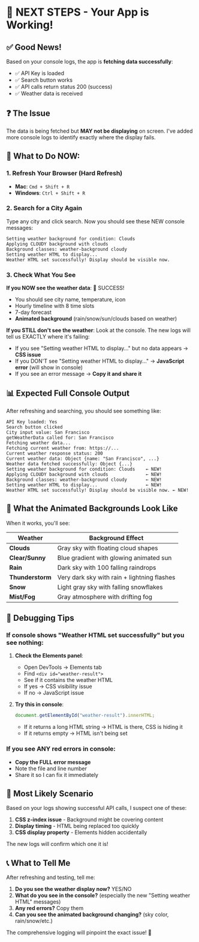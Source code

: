 # 🎯 NEXT STEPS - Your App is Working!

## ✅ Good News!

Based on your console logs, the app is **fetching data successfully**:

- ✅ API Key is loaded
- ✅ Search button works
- ✅ API calls return status 200 (success)
- ✅ Weather data is received

## ❓ The Issue

The data is being fetched but **MAY not be displaying** on screen. I've added more console logs to identify exactly where the display fails.

## 🔄 What to Do NOW:

### 1. **Refresh Your Browser** (Hard Refresh)

- **Mac**: `Cmd + Shift + R`
- **Windows**: `Ctrl + Shift + R`

### 2. **Search for a City Again**

Type any city and click search. Now you should see these NEW console messages:

```
Setting weather background for condition: Clouds
Applying CLOUDY background with clouds
Background classes: weather-background cloudy
Setting weather HTML to display...
Weather HTML set successfully! Display should be visible now.
```

### 3. **Check What You See**

**If you NOW see the weather data**: 🎉 SUCCESS!

- You should see city name, temperature, icon
- Hourly timeline with 8 time slots
- 7-day forecast
- **Animated background** (rain/snow/sun/clouds based on weather)

**If you STILL don't see the weather**:
Look at the console. The new logs will tell us EXACTLY where it's failing:

- If you see "Setting weather HTML to display..." but no data appears → **CSS issue**
- If you DON'T see "Setting weather HTML to display..." → **JavaScript error** (will show in console)
- If you see an error message → **Copy it and share it**

## 📊 Expected Full Console Output

After refreshing and searching, you should see something like:

```
API Key loaded: Yes
Search button clicked
City input value: San Francisco
getWeatherData called for: San Francisco
Fetching weather data...
Fetching current weather from: https://...
Current weather response status: 200
Current weather data: Object {name: "San Francisco", ...}
Weather data fetched successfully: Object {...}
Setting weather background for condition: Clouds    ← NEW!
Applying CLOUDY background with clouds              ← NEW!
Background classes: weather-background cloudy       ← NEW!
Setting weather HTML to display...                  ← NEW!
Weather HTML set successfully! Display should be visible now. ← NEW!
```

## 🎨 What the Animated Backgrounds Look Like

When it works, you'll see:

| Weather          | Background Effect                           |
| ---------------- | ------------------------------------------- |
| **Clouds**       | Gray sky with floating cloud shapes         |
| **Clear/Sunny**  | Blue gradient with glowing animated sun     |
| **Rain**         | Dark sky with 100 falling raindrops         |
| **Thunderstorm** | Very dark sky with rain + lightning flashes |
| **Snow**         | Light gray sky with falling snowflakes      |
| **Mist/Fog**     | Gray atmosphere with drifting fog           |

## 🐛 Debugging Tips

### If console shows "Weather HTML set successfully" but you see nothing:

1. **Check the Elements panel**:

   - Open DevTools → Elements tab
   - Find `<div id="weather-result">`
   - See if it contains the weather HTML
   - If yes → CSS visibility issue
   - If no → JavaScript issue

2. **Try this in console**:
   ```javascript
   document.getElementById("weather-result").innerHTML;
   ```
   - If it returns a long HTML string → HTML is there, CSS is hiding it
   - If it returns empty → HTML isn't being set

### If you see ANY red errors in console:

- **Copy the FULL error message**
- Note the file and line number
- Share it so I can fix it immediately

## 🚀 Most Likely Scenario

Based on your logs showing successful API calls, I suspect one of these:

1. **CSS z-index issue** - Background might be covering content
2. **Display timing** - HTML being replaced too quickly
3. **CSS display property** - Elements hidden accidentally

The new logs will confirm which one it is!

## 📞 What to Tell Me

After refreshing and testing, tell me:

1. **Do you see the weather display now?** YES/NO
2. **What do you see in the console?** (especially the new "Setting weather HTML" messages)
3. **Any red errors?** Copy them
4. **Can you see the animated background changing?** (sky color, rain/snow/etc.)

The comprehensive logging will pinpoint the exact issue! 🎯
